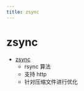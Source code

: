 ```yaml
---
title: zsync
---
```


# zsync

- [zsync](http://zsync.moria.org.uk/)
  - rsync 算法
  - 支持 http
  - 针对压缩文件进行优化

